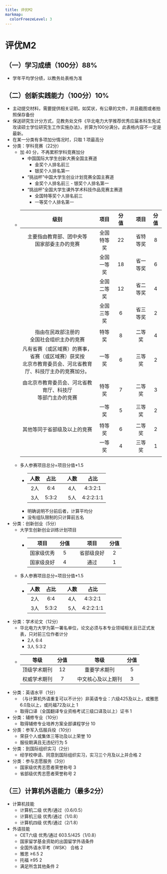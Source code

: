 ```yaml
---
title: 评优M2
markmap:
  colorFreezeLevel: 3
---
```

# 评优M2
## （一）学习成绩（100分）88% 
  - 学年平均学分绩，以教务处表格为准 
## （二）创新实践能力（100分）10% 
  - 主动提交材料，需要提供相关证明，如奖状，有公章的文件，并且截图或者拍照保存备份 
  - 保送研究生计分方式，见教务处文件《华北电力大学推荐优秀应届本科生免试攻读硕士学位研究生工作实施办法》，折算为100分满分。此表格内容不一定是最新。 
  - 在某一分类有多项加分情况时，只取 1 项最高分
  - 分类：学科竞赛（22分）  
    - 加 40 分，不再累积学科竞赛加分 
      - 中国国际大学生创新大赛全国主赛道 
        - 金奖个人排名前三 
        - 银奖个人排名第一 
      - “挑战杯”中国大学生创业计划竞赛全国主赛道 
        - 金奖个人排名前三 - 银奖个人排名第一 
      - “挑战杯”全国大学生课外学术科技作品竞赛主赛道 
        - 全国特等奖个人排名前三 
        - 一等奖个人排名第一 
    - |级别|项目|分值||项目|分值|
      |:---:|:---:|:---:|---|:---:|:---:|
      |主要指由教育部、团中央等</br>国家部委主办的竞赛|全国特等奖|22||省特等奖|8|
      ||全国一等奖|18||省一等奖|6|
      ||全国二等奖|12||省二等奖|4|
      ||全国三等奖|6||省三等奖|2|
      |||||||
      |指由在民政部注册的</br>全国社会组织主办的竞赛|特等奖|8||二等奖|4|
      |凡有省赛（或区域赛）的赛事，省赛（或区域赛）获奖按</br>北京市教育委员会、河北省教育厅、科技厅主办的竞赛加分。|一等奖|6||三等奖|2|
      |||||||
      |由北京市教育委员会、河北省教育厅、科技厅</br>等部门主办的竞赛|特等奖|7||二等奖|3|
      ||一等奖|5||三等奖|2|
      |||||||
      |其他等同于省部级及以上的竞赛|特等奖|6||二等奖|2|
      ||一等奖|4||三等奖|1|
      |||||||
    - 多人参赛项目总分=项目分值*1.5 
      - |人数|占比||人数|占比|
        |:---:|:---:|---|:---:|:---:|
        |2人|6:4||4人|4:3:2:1|
        |3人|5:3:2||5人|4:2:2:1:1|
      - 明确说明不分前后者，计算平均分 
      - 没有组队限制的只计算前五名 
  - 分类：创新创业（5分） 
    - 大学生创新创业训练计划项目 
      - |项目|分值||项目|分值|
        |:---:|:---:|---|:---:|:---:|
        |国家级优秀|5||省部级良好|2|
        |国家级良好|4||通过|1|
    - 多人参赛项目总分=项目分值*1.5 
      - |人数|占比||人数|占比|
        |:---:|:---:|---|:---:|:---:|
        |2人|6:4||4人|4:3:2:1 |
        |3人|5:3:2||5人|4:2:2:1:1|
  - 分类：学术论文（12分） 
    - 华北电力大学为第一署名单位，论文必须与本专业领域相关且已正式发表，只对前三位作者计分 
      - 2人 6:4 
      - 3人 5:3:2 
    - |等级|分值||等级|分值|
      |:---:|:---:|---|:---:|:---:|
      |顶级学术期刊|12||重要学术期刊|5|
      |权威学术期刊|7||中文核心及以上期刊|3|
  - 分类：英语水平（1分） 
    - （与计算机外语重复可以不计分）非英语专业：六级425及以上，或雅思6.0及以上，或托福72及以上 1 
    - 取得口译（全国翻译专业资格考试三级口译及以上）证书 1 
  - 分类：辅修专业（10分） 
    - 取得辅修专业培养方案全部课程学分 10 
  - 分类：参军入伍服兵役（10分） 
    - 荣获个人或集体三等功及以上荣誉 10 
    - 服役期满且无违纪行为 5 
  - 分类：到国际组织实习（2分） 
    - 经学校申请、同意到国际组织实习，实习三个月及以上并合格 2 
  - 分类：参与志愿服务（3分） 
    - 国家级优秀志愿者荣誉称号 3 
    - 省部级优秀志愿者荣誉称号 2 
## （三）计算机外语能力（最多2分） 
  - 计算机技能 
    - 计算机二级 优秀/通过（0.6/0.5） 
    - 计算机三级 优秀/通过（1/0.8） 
    - 计算机四级 优秀/通过（2/1.8） 
  - 外语技能 
    - CET六级 优秀/通过 603.5/425（1/0.8） 
    - 国家留学基金资助的出国留学外语条件 
    - 全国外语水平考（WSK） 合格 2 
    - 雅思 ≥6.5 2 
    - 托福 ≥95 2 
    - 满足所含其他条件 2